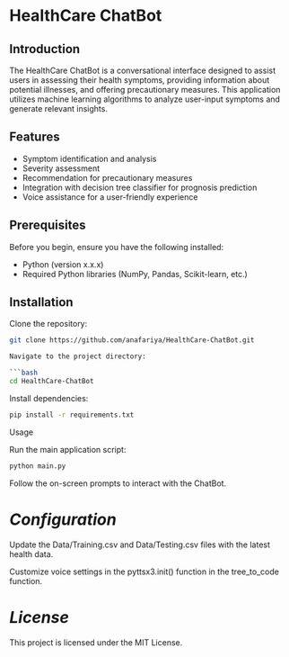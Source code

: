# HealthCare ChatBot

## Introduction

The HealthCare ChatBot is a conversational interface designed to assist users in assessing their health symptoms, providing information about potential illnesses, and offering precautionary measures. This application utilizes machine learning algorithms to analyze user-input symptoms and generate relevant insights.

## Features

- Symptom identification and analysis
- Severity assessment
- Recommendation for precautionary measures
- Integration with decision tree classifier for prognosis prediction
- Voice assistance for a user-friendly experience

## Prerequisites

Before you begin, ensure you have the following installed:

- Python (version x.x.x)
- Required Python libraries (NumPy, Pandas, Scikit-learn, etc.)

## Installation

Clone the repository:

   ```bash
   git clone https://github.com/anafariya/HealthCare-ChatBot.git
   
Navigate to the project directory:
 
  ```bash
   cd HealthCare-ChatBot
   ```


Install dependencies:

```bash
pip install -r requirements.txt
```
Usage

Run the main application script:

```bash
python main.py
```
Follow the on-screen prompts to interact with the ChatBot.

# *Configuration*
Update the Data/Training.csv and Data/Testing.csv files with the latest health data.

Customize voice settings in the pyttsx3.init() function in the tree_to_code function.

# *License*
This project is licensed under the MIT License.

